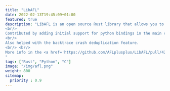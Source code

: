 ```yaml
---
title: "LibAFL"
date: 2022-02-13T19:45:09+01:00
featured: true
description: "LibAFL is an open source Rust library that allows you to slot your own fuzzers together and extend their features.
<br/>
Contributed by adding initial support for python bindings in the main crate <em>libafl</em> and used those bindings to recreate the <a href='https://github.com/AFLplusplus/LibAFL/blob/main/fuzzers/baby_fuzzer/src/main.rs'>baby_fuzzer</a> example in <a href='https://github.com/faroukfaiz10/LibAFL/blob/python-bindings/fuzzers/baby_fuzzer/baby_fuzzer.py'>python</a>.
<br/>
Also helped with the backtrace crash deduplication feature.
<br/> <br/>
More info in the <a href='https://github.com/AFLplusplus/LibAFL/pull/429'>PR</a>. 
"
tags: ["Rust", "Python", "C"]
image: "/img/afl.png"
weight: 800
sitemap:
  priority : 0.9
---
```


